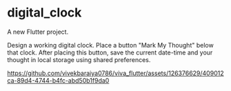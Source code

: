 # digital_clock

A new Flutter project.

Design a working digital clock. Place a button "Mark My Thought" below that clock.
After placing this button, save the current date-time and your thought in local 
storage using shared preferences.



https://github.com/vivekbaraiya0786/viva_flutter/assets/126376629/409012ca-89d4-4744-b4fc-abd50b1f9da0



